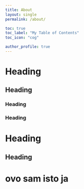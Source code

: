 ```yaml
---
title: About
layout: single
permalink: /about/

toc: true
toc_label: "My Table of Contents"
toc_icon: "cog"

author_profile: true
---
```

# Heading
## Heading
### Heading
### Heading
# Heading
## Heading


# ovo sam isto ja